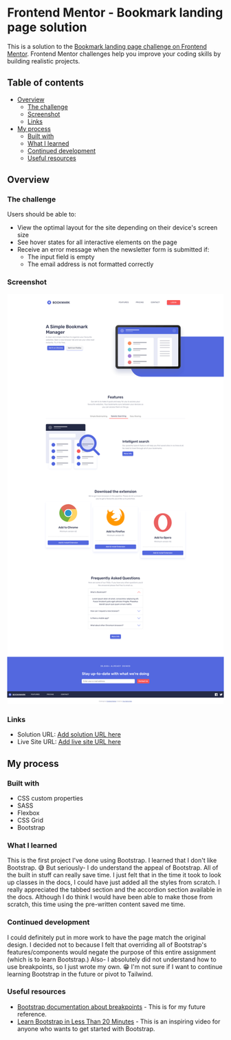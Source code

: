 # Frontend Mentor - Bookmark landing page solution

This is a solution to the [Bookmark landing page challenge on Frontend Mentor](https://www.frontendmentor.io/challenges/bookmark-landing-page-5d0b588a9edda32581d29158). Frontend Mentor challenges help you improve your coding skills by building realistic projects. 

## Table of contents

- [Overview](#overview)
  - [The challenge](#the-challenge)
  - [Screenshot](#screenshot)
  - [Links](#links)
- [My process](#my-process)
  - [Built with](#built-with)
  - [What I learned](#what-i-learned)
  - [Continued development](#continued-development)
  - [Useful resources](#useful-resources)


## Overview

### The challenge

Users should be able to:

- View the optimal layout for the site depending on their device's screen size
- See hover states for all interactive elements on the page
- Receive an error message when the newsletter form is submitted if:
  - The input field is empty
  - The email address is not formatted correctly

### Screenshot

![](./images/screenshot-desktop.jpg)


### Links

- Solution URL: [Add solution URL here](https://github.com/partum/bookmark-landing-page-master)
- Live Site URL: [Add live site URL here](https://astonishing-horse-18e21d.netlify.app/)

## My process

### Built with

- CSS custom properties
- SASS
- Flexbox
- CSS Grid
- Bootstrap


### What I learned

This is the first project I've done using Bootstrap. I learned that I don't like Bootstrap. 😅
But seriously- I do understand the appeal of Bootstrap. All of the built in stuff can really save time. I just felt that in the time it took to look up classes in the docs,
I could have just added all the styles from scratch.
I really appreciated the tabbed section and the accordion section available in the docs. Although I do think I would have been able to make those from scratch, this time
using the pre-written content saved me time.

### Continued development

I could definitely put in more work to have the page match the original design. I decided not to because I felt that overriding all of Bootstrap's features/components would
negate the purpose of this entire assignment (which is to learn Bootstrap.) 
Also- I absolutely did not understand how to use breakpoints, so I just wrote my own. 😁
I'm not sure if I want to continue learning Bootstrap in the future or pivot to Tailwind.

### Useful resources

- [Bootstrap documentation about breakpoints](https://getbootstrap.com/docs/4.1/layout/overview/#responsive-breakpoints) - This is for my future reference.
- [Learn Bootstrap in Less Than 20 Minutes](https://www.youtube.com/watch?v=eow125xV5-c) - This is an inspiring video for anyone who wants to get started with Bootstrap. 



